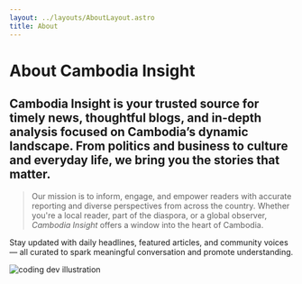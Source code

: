 ```yaml
---
layout: ../layouts/AboutLayout.astro
title: About
---
```

# About Cambodia Insight

## Cambodia Insight is your trusted source for timely news, thoughtful blogs, and in-depth analysis focused on Cambodia’s dynamic landscape. From politics and business to culture and everyday life, we bring you the stories that matter.

> Our mission is to inform, engage, and empower readers with accurate reporting and diverse perspectives from across the country. Whether you're a local reader, part of the diaspora, or a global observer, _Cambodia Insight_ offers a window into the heart of Cambodia.

Stay updated with daily headlines, featured articles, and community voices — all curated to spark meaningful conversation and promote understanding.

![coding dev illustration](/assets/dev.svg)
